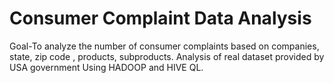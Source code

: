 # Consumer Complaint  Data Analysis
Goal-To analyze the number of consumer complaints based on companies, state, zip code , products, subproducts.
Analysis of real dataset provided by USA government  Using HADOOP and HIVE QL.

